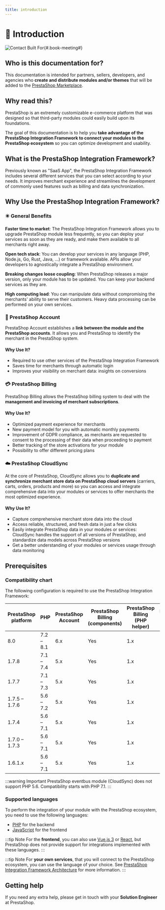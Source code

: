 ```yaml
---
title: introduction
---
```


# :rocket: Introduction

![Contact Built For](/assets/images/contact/contact-built-for.png){#.book-meeting#}

## Who is this documentation for?

This documentation is intended for partners, sellers, developers, and agencies who **create and distribute modules and/or themes** that will be added to the [PrestaShop Marketplace](https://addons.prestashop.com/en/).

## Why read this?

PrestaShop is an extremely customizable e-commerce platform that was designed so that third-party modules could easily build upon its foundations.

The goal of this documentation is to help you **take advantage of the PrestaShop Integration Framework to connect your modules to the PrestaShop ecosystem** so you can optimize development and usability.

## What is the PrestaShop Integration Framework?

Previously known as "SaaS App", the PrestaShop Integration Framework includes several different services that you can select according to your needs. It improves merchant experience and streamlines the development of commonly used features such as billing and data synchronization.

## Why Use the PrestaShop Integration Framework?

### :eight_pointed_black_star: General Benefits

**Faster time to market**: The PrestaShop Integration Framework allows you to upgrade PrestaShop module less frequently, so you can deploy your services as soon as they are ready, and make them available to all merchants right away.

**Open tech stack**: You can develop your services in any language (PHP, Node.js, Go, Rust, Java, ...) or framework available. APIs allow your developers to agnostically integrate a PrestaShop environment.

**Breaking changes loose coupling**: When PrestaShop releases a major version, only your module has to be updated. You can keep your backend services as they are.

**High computing load**: You can manipulate data without compromising the merchants' ability to serve their customers. Heavy data processing can be performed on your own services.

### :passport_control: PrestaShop Account

PrestaShop Account establishes a **link between the module and the PrestaShop accounts**. It allows you and PrestaShop to identify the merchant in the PrestaShop system.

#### Why Use It?
- Required to use other services of the PrestaShop Integration Framework
- Saves time for merchants through automatic login
- Improves your visibility on merchant data: insights on conversions

### :credit_card: PrestaShop Billing

PrestaShop Billing allows the PrestaShop billing system to deal with the **management and invoicing of merchant subscriptions**.

#### Why Use It?
- Optimized payment experience for merchants
- New payment model for you with automatic monthly payments
- Improvement of GDPR compliance, as merchants are requested to consent to the processing of their data when proceeding to payment
- Better tracking of the store activations for your module
- Possibility to offer different pricing plans

### :cloud: PrestaShop CloudSync

At the core of PrestaShop, CloudSync allows you to **duplicate and synchronize merchant store data on PrestaShop cloud servers** (carriers, carts, orders, products and more) so you can access and integrate comprehensive data into your modules or services to offer merchants the most optimized experience.

#### Why Use It?
- Capture comprehensive merchant store data into the cloud
- Access reliable, structured, and fresh data in just a few clicks
- Easily integrate PrestaShop data in your modules or services: CloudSync handles the support of all versions of PrestaShop, and standardize data models across PrestaShop versions
- Get a better understanding of your modules or services usage through data monitoring

## Prerequisites

### Compatibility chart

The following configuration is required to use the PrestaShop Integration Framework:

| PrestaShop platform | PHP          | PrestaShop Account    | PrestaShop Billing (components)    | PrestaShop Billing (PHP helper)    | PrestaShop CloudSync (EventBus)    |
| ------------------- | ------------ | --------------------- | ---------------------------------- | ---------------------------------- | ---------------------------------- |
| 8.0                 | 7.2 – 8.1    | 6.x                   | Yes                                | 1.x                                | 2.0.x - PHP 7.1+                              |
| 1.7.8               | 7.1 – 7.4    | 5.x                   | Yes                                | 1.x                                | 2.0.x - PHP 7.1+                              |
| 1.7.7               | 7.1 – 7.3    | 5.x                   | Yes                                | 1.x                                | 2.0.x - PHP 7.1+                              |
| 1.7.5 – 1.7.6       | 5.6 – 7.2    | 5.x                   | Yes                                | 1.x                                | 2.0.x - PHP 7.1+                              |
| 1.7.4               | 5.6 – 7.1    | 5.x                   | Yes                                | 1.x                                | 2.0.x - PHP 7.1+                              |
| 1.7.0 – 1.7.3       | 5.6 – 7.1    | 5.x                   | Yes                                | 1.x                                | 2.0.x - PHP 7.1+                              |
| 1.6.1.x             | 5.6 – 7.1    | 5.x                   | Yes                                | 1.x                                | No                              |

:::warning Important
PrestaShop eventbus module (CloudSync) does not support PHP 5.6. Compatibility starts with PHP 7.1.
:::
### Supported languages

To perform the integration of your module with the PrestaShop ecosystem, you need to use the following languages:

- [PHP](https://www.php.net/) for the backend
- [JavaScript](https://developer.mozilla.org/en-US/docs/Web/JavaScript) for the frontend

:::tip Note
For the **frontend**, you can also use [Vue.js 3](https://vuejs.org/) or [React](https://fr.reactjs.org/), but PrestaShop does not provide support for integrations implemented with these languages.
:::

:::tip Note
For **your own services**, that you will connect to the PrestaShop ecosystem, you can use the language of your choice. See [PrestaShop Integration Framework Architecture](../1-how-it-works/README.md#prestashop-integration-framework-architecture) for more information.
:::

## Getting help

If you need any extra help, please get in touch with your **Solution Engineer** at PrestaShop.
